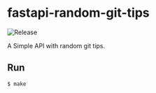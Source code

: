 # fastapi-random-git-tips

![Release](https://github.com/atrakic/fastapi-random-git-tips/workflows/Release/badge.svg)

A Simple API with random git tips.


## Run

```
$ make
```
